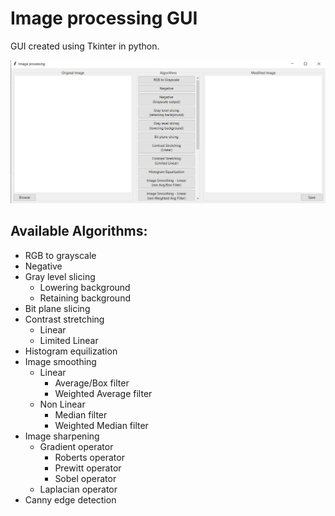 # Image processing GUI

GUI created using Tkinter in python.

![](preview.jpg)

## Available Algorithms:

-   RGB to grayscale
-   Negative
-   Gray level slicing
    -   Lowering background
    -   Retaining background
-   Bit plane slicing
-   Contrast stretching
    -   Linear
    -   Limited Linear
-   Histogram equilization
-   Image smoothing
    -   Linear
        -   Average/Box filter
        -   Weighted Average filter
    -   Non Linear
        -   Median filter
        -   Weighted Median filter
-   Image sharpening
    -   Gradient operator
        -   Roberts operator
        -   Prewitt operator
        -   Sobel operator
    -   Laplacian operator
-   Canny edge detection
